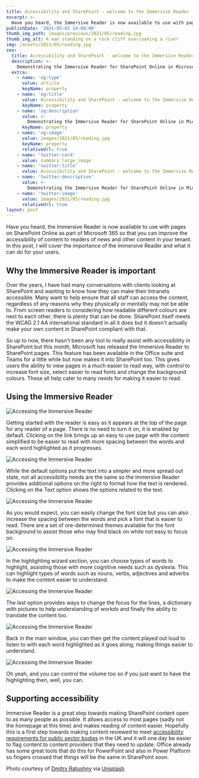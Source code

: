 ```yaml
---
title: Accessibility and SharePoint - welcome to the Immersive Reader
excerpt: >-
  Have you heard, the Immersive Reader is now available to use with pages on SharePoint Online as part of Microsoft 365 so that you can improve the accessibility of content to readers of news and other content in your tenant. In this post, I will cover the importance of the Immersive Reader and what it can do for your users.
publishDate: '2021-05-02 14:00:00'
thumb_img_path: images/previews/2021/05/reading.jpg
thumb_img_alt: A man standing on a rock cliff overlooking a river
img: /assets/2021/05/reading.jpg
seo:
  title: Accessibility and SharePoint - welcome to the Immersive Reader
  description: >-
    Demonstrating the Immersive Reader for SharePoint Online in Microsoft 365
  extra:
    - name: 'og:type'
      value: article
      keyName: property
    - name: 'og:title'
      value: Accessibility and SharePoint - welcome to the Immersive Reader
      keyName: property
    - name: 'og:description'
      value: >-
        Demonstrating the Immersive Reader for SharePoint Online in Microsoft 365.
      keyName: property
    - name: 'og:image'
      value: images/2021/05/reading.jpg
      keyName: property
      relativeUrl: true
    - name: 'twitter:card'
      value: summary_large_image
    - name: 'twitter:title'
      value: Accessibility and SharePoint - welcome to the Immersive Reader
    - name: 'twitter:description'
      value: >-
        Demonstrating the Immersive Reader for SharePoint Online in Microsoft 365.
    - name: 'twitter:image'
      value: images/2021/05/reading.jpg
      relativeUrl: true
layout: post
---
```


Have you heard, the Immersive Reader is now available to use with pages on SharePoint Online as part of Microsoft 365 so that you can improve the accessibility of content to readers of news and other content in your tenant. In this post, I will cover the importance of the Immersive Reader and what it can do for your users.

## Why the Immersive Reader is important

Over the years, I have had many conversations with clients looking at SharePoint and wanting to know how they can make their Intranets accessible. Many want to help ensure that all staff can access the content, regardless of any reasons why they physically or mentally may not be able to. From screen readers to considering how readable different colours are next to each other, there is plenty that can be done. SharePoint itself meets the WCAG 2.1 AA international standard in all it does but it doesn't actually make your own content in SharePoint compliant with that.

So up to now, there hasn't been any tool to really assist with accessibility in SharePoint but this month,  Microsoft has released the Immersive Reader to SharePoint pages. This feature has been available in the Office suite and Teams for a little while but now makes it into SharePoint too. This gives users the ability to view pages in a much easier to read way, with control to increase font size, select easier to read fonts and change the background colours. These all help cater to many needs for making it easier to read.

## Using the Immersive Reader

![Accessing the Immersive Reader](/assets/2021/05/ImmersiveReader1.png)

Getting started with the reader is easy as it appears at the top of the page for any reader of a page. There is no need to turn it on, it is enabled by default. Clicking on the link brings up an easy to use page with the content simplified to be easier to read with more spacing between the words and each word highlighted as it progresses.

![Accessing the Immersive Reader](/assets/2021/05/ImmersiveReader2.png)

While the default options put the text into a simpler and more spread out state, not all accessibility needs are the same so the Immersive Reader provides additional options on the right to format how the text is rendered. Clicking on the Text option shows the options related to the text.

![Accessing the Immersive Reader](/assets/2021/05/ImmersiveReader3.png)

As you would expect, you can easily change the font size but you can also increase the spacing between the words and pick a font that is easier to read. There are a set of ore-determined themes available for the font background to assist those who may find black on white not easy to focus on.

![Accessing the Immersive Reader](/assets/2021/05/ImmersiveReader4.png)

In the highlighting wizard section, you can choose types of words to highlight, assisting those with more cognitive needs such as dyslexia. This can highlight types of words such as nouns, verbs, adjectives and adverbs to make the content easier to understand.

![Accessing the Immersive Reader](/assets/2021/05/ImmersiveReader5.png)

The last option provides ways to change the focus for the lines, a dictionary with pictures to help understanding of workds and finally the ability to translate the content too.

![Accessing the Immersive Reader](/assets/2021/05/ImmersiveReader6.png)

Back in the main window, you can then get the content played out loud to listen to with each word highlighted as it goes along, making things easier to understand.

![Accessing the Immersive Reader](/assets/2021/05/ImmersiveReader7.png)

Oh yeah, and you can control the volume too so if you just want to have the highlighting then, well, you can.

## Supporting accessibility

Immersive Reader is a great step towards making SharePoint content open to as many people as possible. It allows access to most pages (sadly not the homepage at this time) and makes reading of content easier. Hopefully this is a first step towards making content reviewed to meet  [accessibility requirements for public sector bodies](https://www.gov.uk/guidance/accessibility-requirements-for-public-sector-websites-and-apps) in the UK and it will one day be easier to flag content to content providers that they need to update. Office already has some great tools that do this for PowerPoint and also in Power Platform so fingers crossed that things will be the same in SharePoint soon.

Photo courtesy of [Dmitry Ratushny](https://unsplash.com/@ratushny) via [Unsplash](https://unsplash.com)

